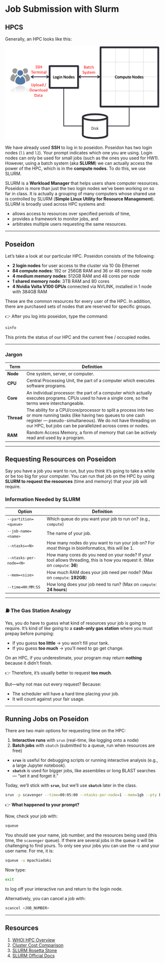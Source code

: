 
# Job Submission with Slurm

## HPCS

Generally, an HPC looks like this:

![Image from Software Carpentry](images/hpc_system_diagram.png)

We have already used **SSH** to log in to poseidon. Poseidon has two login nodes (`l1` and `l2`). Your prompt indicates which one you are using. Login nodes can only be used for small jobs (such as the ones you used for HW1). However, using a batch system (aka **SLURM**) we can actually access the power of the HPC, which is in the **compute nodes**. To do this, we use SLURM.

SLURM is a **Workload Manager** that helps users share computer resources. Poseidon is more than just the two login nodes we’ve been working on so far in class. It is actually a grouping of many computers whose shared use is controlled by SLURM (**Simple Linux Utility for Resource Management**). SLURM is broadly used across HPC systems and:

- allows access to resources over specified periods of time,  
- provides a framework to monitor jobs, and  
- arbitrates multiple users requesting the same resources.  

---

## Poseidon

Let’s take a look at our particular HPC. Poseidon consists of the following:

- **2 login nodes** for user access to the cluster via 10 Gb Ethernet  
- **84 compute nodes**: 192 or 256GB RAM and 36 or 48 cores per node  
- **4 medium memory nodes**: 512GB RAM and 48 cores per node  
- **1 shared memory node**: 3TB RAM and 80 cores  
- **4 Nvidia Volta V100 GPUs** connected via NVLINK, installed in 1 node with 384GB RAM  

These are the *common* resources for every user of the HPC. In addition, there are purchased sets of nodes that are reserved for specific groups.

👉 After you log into poseidon, type the command:

```bash
sinfo
````

This prints the status of our HPC and the current free / occupied nodes.

---

### Jargon

| Term       | Definition                                                                                                                                                                                                                                           |
| ---------- | ---------------------------------------------------------------------------------------------------------------------------------------------------------------------------------------------------------------------------------------------------- |
| **Node**   | One system, server, or computer.                                                                                                                                                                                                                     |
| **CPU**    | Central Processing Unit, the part of a computer which executes software programs.                                                                                                                                                                    |
| **Core**   | An individual processor: the part of a computer which actually executes programs. CPUs used to have a single core, so the terms were interchangeable.                                                                                                |
| **Thread** | The ability for a CPU/core/processor to split a process into two or more running tasks (like having two queues to one cash register — pseudo-simultaneous). We do not have threading on our HPC, but jobs can be parallelized across cores or nodes. |
| **RAM**    | Random Access Memory, a form of memory that can be actively read and used by a program.                                                                                                                                                              |

---

## Requesting Resources on Poseidon

Say you have a job you want to run, but you think it’s going to take a while or be too big for your computer. You can run that job on the HPC by using **SLURM to request the resources** (time and memory) that your job will require.

### Information Needed by SLURM

| Option                  | Definition                                                                                                                     |
| ----------------------- | ------------------------------------------------------------------------------------------------------------------------------ |
| `--partition=<queue>`   | Which queue do you want your job to run on? (e.g., `compute`)                                                                  |
| `--job-name=<name>`     | The name of your job.                                                                                                          |
| `--ntasks=<N>`          | How many nodes do you want to run your job on? For *most* things in bioinformatics, this will be 1.                            |
| `--ntasks-per-node=<N>` | How many cores do you need on your node? If your tool allows threading, this is how you request it. (Max on `compute`: **36**) |
| `--mem=<size>`          | How much RAM does your job need per node? (Max on `compute`: **192GB**)                                                        |
| `--time=HH:MM:SS`       | How long does your job need to run? (Max on `compute`: **24 hours**)                                                           |

---

### ⛽ The Gas Station Analogy

Yes, you do have to guess what kind of resources your job is going to require. It’s kind of like going to a **cash-only gas station** where you must prepay before pumping:

* If you guess **too little** → you won’t fill your tank.
* If you guess **too much** → you’ll need to go get change.

On an HPC, if you underestimate, your program may return **nothing** because it didn’t finish.

👉 Therefore, it’s usually better to request **too much**.

But—why not max out every request? Because:

* The scheduler will have a hard time placing your job.
* It will count against your fair usage.

---

## Running Jobs on Poseidon

There are two main options for requesting time on the HPC:

1. **Interactive runs** with `srun` (real-time, like logging onto a node)
2. **Batch jobs** with `sbatch` (submitted to a queue, run when resources are free)

* **`srun`** is useful for debugging scripts or running interactive analysis (e.g., a large Jupyter notebook).
* **`sbatch`** is used for bigger jobs, like assemblies or long BLAST searches — “set it and forget it.”

Today, we’ll stick with **`srun`**, but we’ll use **`sbatch`** later in the class.

```bash
srun -p scavenger --time=00:05:00 --ntasks-per-node=1 --mem=1gb --pty bash
```

👉 **What happened to your prompt?**

Now, check your job with:

```bash
squeue
```

You should see your name, job number, and the resources being used (this time, the `scavenger` queue). If there are several jobs in the queue it will be challenging to find yours. To only see your jobs you can use the -u and your user name. For me, it is:

```bash
squeue -u mpachiadaki
```

Now type:

```bash
exit
```

to log off your interactive run and return to the login node.


Alternatively, you can cancel a job with:

```bash
scancel <JOB_NUMBER>
```

---

## Resources

1. [WHOI HPC Overview](https://hpc.whoi.edu)
2. [Cluster Cost Comparison](https://whoi-it.whoi.edu/hpc-cluster-cost-comparison/)
3. [SLURM Rosetta Stone](https://slurm.schedmd.com/rosetta.pdf)
4. [SLURM Official Docs](https://slurm.schedmd.com/)

```



